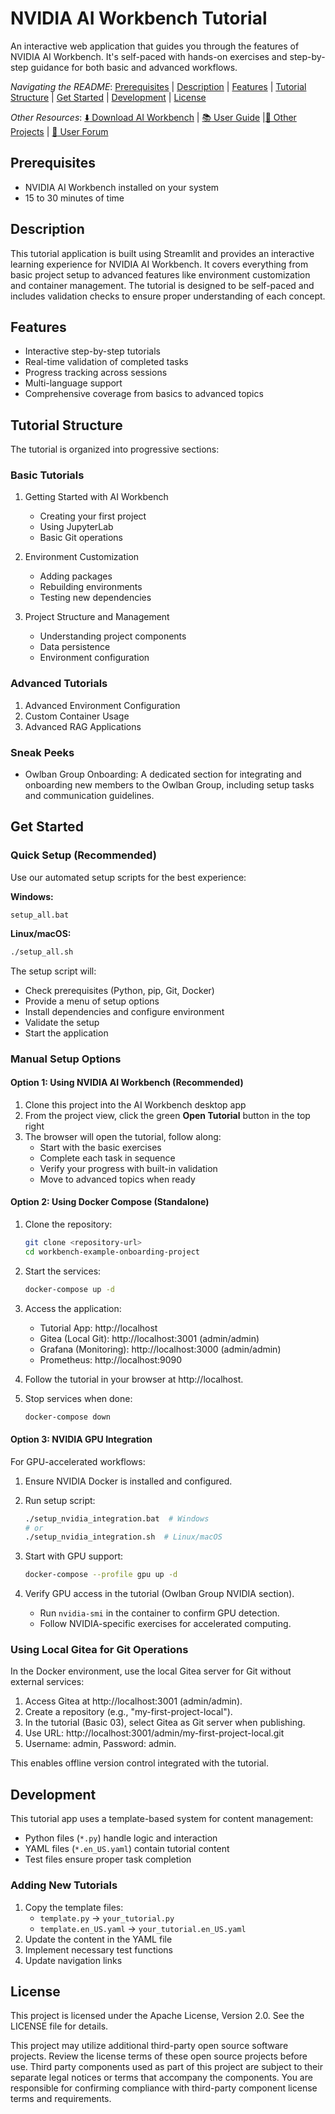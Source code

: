 # NVIDIA AI Workbench Tutorial
An interactive web application that guides you through the features of NVIDIA AI Workbench. 
It's self-paced with hands-on exercises and step-by-step guidance for both basic and advanced workflows.

*Navigating the README*: [Prerequisites](#prerequisites) | [Description](#description) | [Features](#features) | [Tutorial Structure](#tutorial-structure) | [Get Started](#get-started) | [Development](#development) | [License](#license)

*Other Resources*: [:arrow_down: Download AI Workbench](https://www.nvidia.com/en-us/deep-learning-ai/solutions/data-science/workbench/) | [:books: User Guide](https://docs.nvidia.com/ai-workbench/user-guide/latest/overview/introduction.html) |[:open_file_folder: Other Projects](https://docs.nvidia.com/ai-workbench/user-guide/latest/quickstart/example-projects.html) | [:rotating_light: User Forum](https://forums.developer.nvidia.com/t/support-workbench-example-project-onboarding-project/329786)

## Prerequisites
 - NVIDIA AI Workbench installed on your system
 - 15 to 30 minutes of time

## Description
This tutorial application is built using Streamlit and provides an interactive learning experience for NVIDIA AI Workbench. It covers everything from basic project setup to advanced features like environment customization and container management. The tutorial is designed to be self-paced and includes validation checks to ensure proper understanding of each concept.

## Features
- Interactive step-by-step tutorials
- Real-time validation of completed tasks
- Progress tracking across sessions
- Multi-language support
- Comprehensive coverage from basics to advanced topics

## Tutorial Structure
The tutorial is organized into progressive sections:

### Basic Tutorials
1. Getting Started with AI Workbench
   - Creating your first project
   - Using JupyterLab
   - Basic Git operations
   
2. Environment Customization
   - Adding packages
   - Rebuilding environments
   - Testing new dependencies

3. Project Structure and Management
   - Understanding project components
   - Data persistence
   - Environment configuration

### Advanced Tutorials
1. Advanced Environment Configuration
2. Custom Container Usage
3. Advanced RAG Applications

### Sneak Peeks
- Owlban Group Onboarding: A dedicated section for integrating and onboarding new members to the Owlban Group, including setup tasks and communication guidelines.

## Get Started

### Quick Setup (Recommended)

Use our automated setup scripts for the best experience:

**Windows:**
```batch
setup_all.bat
```

**Linux/macOS:**
```bash
./setup_all.sh
```

The setup script will:
- Check prerequisites (Python, pip, Git, Docker)
- Provide a menu of setup options
- Install dependencies and configure environment
- Validate the setup
- Start the application

### Manual Setup Options

#### Option 1: Using NVIDIA AI Workbench (Recommended)

1. Clone this project into the AI Workbench desktop app
2. From the project view, click the green **Open Tutorial** button in the top right
3. The browser will open the tutorial, follow along:
   - Start with the basic exercises
   - Complete each task in sequence
   - Verify your progress with built-in validation
   - Move to advanced topics when ready

#### Option 2: Using Docker Compose (Standalone)

1. Clone the repository:
   ```bash
   git clone <repository-url>
   cd workbench-example-onboarding-project
   ```

2. Start the services:
   ```bash
   docker-compose up -d
   ```

3. Access the application:
   - Tutorial App: http://localhost
   - Gitea (Local Git): http://localhost:3001 (admin/admin)
   - Grafana (Monitoring): http://localhost:3000 (admin/admin)
   - Prometheus: http://localhost:9090

4. Follow the tutorial in your browser at http://localhost.

5. Stop services when done:
   ```bash
   docker-compose down
   ```

#### Option 3: NVIDIA GPU Integration

For GPU-accelerated workflows:

1. Ensure NVIDIA Docker is installed and configured.
2. Run setup script:
   ```bash
   ./setup_nvidia_integration.bat  # Windows
   # or
   ./setup_nvidia_integration.sh  # Linux/macOS
   ```

3. Start with GPU support:
   ```bash
   docker-compose --profile gpu up -d
   ```

4. Verify GPU access in the tutorial (Owlban Group NVIDIA section).
   - Run `nvidia-smi` in the container to confirm GPU detection.
   - Follow NVIDIA-specific exercises for accelerated computing.

### Using Local Gitea for Git Operations

In the Docker environment, use the local Gitea server for Git without external services:

1. Access Gitea at http://localhost:3001 (admin/admin).
2. Create a repository (e.g., "my-first-project-local").
3. In the tutorial (Basic 03), select Gitea as Git server when publishing.
4. Use URL: http://localhost:3001/admin/my-first-project-local.git
5. Username: admin, Password: admin.

This enables offline version control integrated with the tutorial.

## Development
This tutorial app uses a template-based system for content management:
- Python files (`*.py`) handle logic and interaction
- YAML files (`*.en_US.yaml`) contain tutorial content
- Test files ensure proper task completion

### Adding New Tutorials
1. Copy the template files:
   - `template.py` → `your_tutorial.py`
   - `template.en_US.yaml` → `your_tutorial.en_US.yaml`
2. Update the content in the YAML file
3. Implement necessary test functions
4. Update navigation links

## License
This project is licensed under the Apache License, Version 2.0. See the LICENSE file for details.

This project may utilize additional third-party open source software projects. Review the license terms of these open source projects before use. Third party components used as part of this project are subject to their separate legal notices or terms that accompany the components. You are responsible for confirming compliance with third-party component license terms and requirements.
